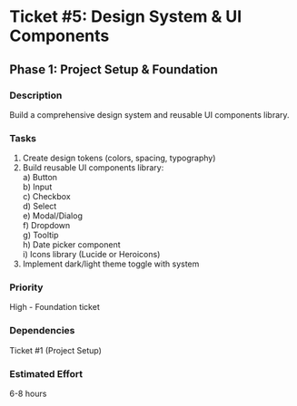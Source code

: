# Ticket #5: Design System & UI Components

## Phase 1: Project Setup & Foundation

### Description

Build a comprehensive design system and reusable UI components library.

### Tasks

1. Create design tokens (colors, spacing, typography)
2. Build reusable UI components library:  
    a) Button  
    b) Input  
    c) Checkbox  
    d) Select  
    e) Modal/Dialog  
    f) Dropdown  
    g) Tooltip  
    h) Date picker component  
    i) Icons library (Lucide or Heroicons)
3. Implement dark/light theme toggle with system

### Priority

High - Foundation ticket

### Dependencies

Ticket #1 (Project Setup)

### Estimated Effort

6-8 hours
